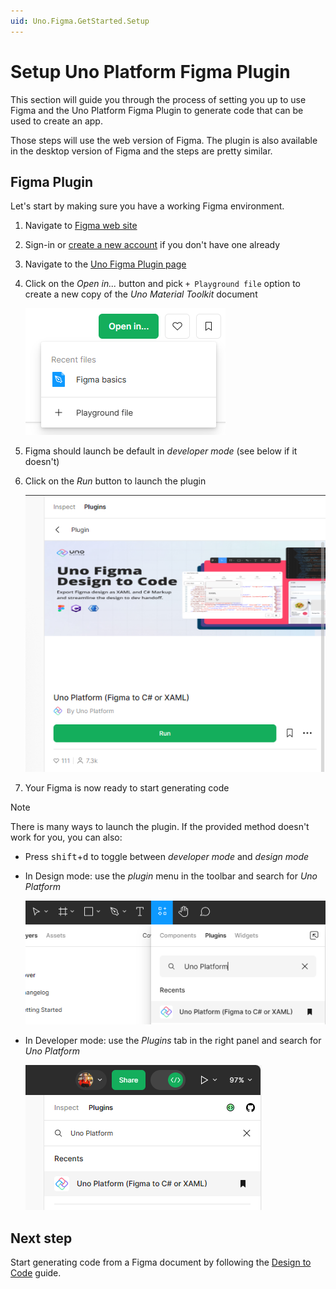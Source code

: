 ```yaml
---
uid: Uno.Figma.GetStarted.Setup
---
```


# Setup Uno Platform Figma Plugin

This section will guide you through the process of setting you up to use Figma and the Uno Platform Figma Plugin to generate code that can be used to create an app.

Those steps will use the web version of Figma. The plugin is also available in the desktop version of Figma and the steps are pretty similar.

## Figma Plugin
Let's start by making sure you have a working Figma environment.

1. Navigate to [Figma web site](https://figma.com/)
2. Sign-in or [create a new account](https://help.figma.com/hc/en-us/articles/360039811114-Create-a-Figma-account) if you don't have one already
3. Navigate to the [Uno Figma Plugin page](https://aka.platform.uno/uno-figma-plugin)
4. Click on the _Open in..._ button and pick `+ Playground file` option to create a new copy of the _Uno Material Toolkit_ document

   ![Creating a new document from the Plugin](assets/new-document-from-plugin.png)
5. Figma should launch be default in _developer mode_ (see below if it doesn't)
6. Click on the _Run_ button to launch the plugin

   ![Launching the plugin](assets/launch-plugin-devmode.png)
7. Your Figma is now ready to start generating code

> [!NOTE]
> There is many ways to launch the plugin. If the provided method doesn't work for you, you can also:
> * Press <kbd>shift</kbd>+<kbd>d</kbd> to toggle between _developer mode_ and _design mode_
> * In Design mode: use the _plugin_ menu in the toolbar and search for _Uno Platform_
>
>   ![Launch Plugin from toolbar in Design mode](assets/launch-plugin-from-toolbar.png)
> * In Developer mode: use the _Plugins_ tab in the right panel and search for _Uno Platform_
>
>   ![Launch Plugin from toolbar in Developer mode](assets/launch-plugin-devmode2.png)

## Next step

Start generating code from a Figma document by following the [Design to Code](design-to-code.md) guide.
